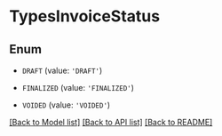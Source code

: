 # TypesInvoiceStatus


## Enum

* `DRAFT` (value: `'DRAFT'`)

* `FINALIZED` (value: `'FINALIZED'`)

* `VOIDED` (value: `'VOIDED'`)

[[Back to Model list]](../README.md#documentation-for-models) [[Back to API list]](../README.md#documentation-for-api-endpoints) [[Back to README]](../README.md)


